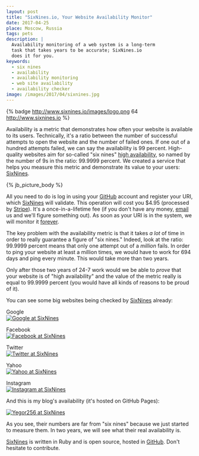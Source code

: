 ```yaml
---
layout: post
title: "SixNines.io, Your Website Availability Monitor"
date: 2017-04-25
place: Moscow, Russia
tags: pets
description: |
  Availability monitoring of a web system is a long-term
  task that takes years to be accurate; SixNines.io
  does it for you.
keywords:
  - six nines
  - availability
  - availability monitoring
  - web site availability
  - availability checker
image: /images/2017/04/sixnines.jpg
---
```


{% badge http://www.sixnines.io/images/logo.png 64 http://www.sixnines.io %}

Availability is a metric that demonstrates how often your website
is available to its users. Technically, it's a ratio between the number of successful
attempts to open the website and the number of failed ones. If one out of a hundred
attempts failed, we can say the availability is 99 percent. High-quality
websites aim for so-called "six nines"
[high availability](https://en.wikipedia.org/wiki/High_availability), so named by the
number of 9s in the ratio: 99.9999 percent. We created a service that helps
you measure this metric and demonstrate its value to your users:
[SixNines](http://www.sixnines.io).

<!--more-->

{% jb_picture_body %}

All you need to do is log in using your
[GitHub](https://www.github.com) account and register
your URI, which [SixNines](http://www.sixnines.io) will
validate. This operation will cost you
$4.95 (processed by [Stripe](https://www.stripe.com)).
It's a once-in-a-lifetime fee
(if you don't have any money, [email](mailto:free@sixnines.io) us and we'll figure something out).
As soon as your URI is in the system, we will monitor it
[forever](http://www.sixnines.io/terms).

The key problem with the availability metric is that it takes
_a lot_ of time in order to really guarantee a figure of "six nines."
Indeed, look at the ratio: 99.9999 percent means that only one attempt
out of a _million_ fails. In order to ping your website at least a million
times, we would have to work for 694 days and ping every minute. This
would take more than two years.

Only after those two years of 24-7 work would we be able to _prove_ that
your website is of "high availability" and the value of the metric
really is equal to 99.9999 percent (you would have all kinds of reasons to be proud of it).

You can see some big websites being checked by
[SixNines](http://www.sixnines.io) already:

Google<br/>
[![Google at SixNines](http://www.sixnines.io/b/4739)](http://www.sixnines.io/h/4739)

Facebook<br/>
[![Facebook at SixNines](http://www.sixnines.io/b/e203)](http://www.sixnines.io/h/e203)

Twitter<br/>
[![Twitter at SixNines](http://www.sixnines.io/b/cd52)](http://www.sixnines.io/h/cd52)

Yahoo<br/>
[![Yahoo at SixNines](http://www.sixnines.io/b/63d1)](http://www.sixnines.io/h/63d1)

Instagram<br/>
[![Instagram at SixNines](http://www.sixnines.io/b/bcba)](http://www.sixnines.io/h/bcba)

And this is my blog's availability (it's hosted on GitHub Pages):

[![Yegor256 at SixNines](http://www.sixnines.io/b/3ba1652f)](http://www.sixnines.io/h/3ba1652f)

As you see, their numbers are far from "six nines" because we just started
to measure them. In two years, we will see what their real availability is.

[SixNines](http://www.sixnines.io) is written in Ruby and is open source, hosted in
[GitHub](https://github.com/yegor256/sixnines). Don't hesitate to contribute.
